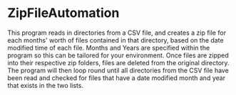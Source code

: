 # ZipFileAutomation
This program reads in directories from a CSV file, and creates a zip file for each months' worth of files contained in that directory, based on the date modified time of each file. Months and Years are specified within the program so this can be tailored for your environment. Once files are zipped into their respective zip folders, files are deleted from the original directory.
The program will then loop round until all directories from the CSV file have been read and checked for files that have a date modified month and year that exists in the two lists.
